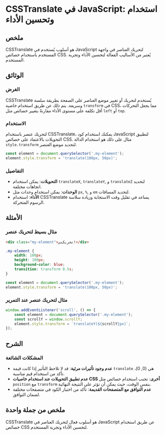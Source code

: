 <!--
Meta Description: # CSSTranslate في JavaScript: استخدام وتحسين الأداء ## ملخص CSSTranslate هو أسلوب يُستخدم في JavaScript لتحريك العناصر في واجهة المستخدم باستخدام خصائ...
Meta Keywords: استخدام, element, javascript, transform, csstranslate
-->

# CSSTranslate في JavaScript: استخدام وتحسين الأداء

## ملخص
CSSTranslate هو أسلوب يُستخدم في JavaScript لتحريك العناصر في واجهة المستخدم باستخدام خصائص CSS. يُعتبر من الأساليب الفعالة لتحسين الأداء وتجربة المستخدم.

## الوثائق
### الغرض
CSSTranslate يُستخدم لتحريك أو تغيير موضع العناصر على الصفحة بطريقة سلسة وسريعة. يتم ذلك عن طريق استخدام خاصية `transform` في CSS، مما يجعل التحركات أقل تكلفة على مستوى الأداء مقارنةً بتغيير خصائص مثل `left` أو `top`.

### الاستخدام
لتحريك عنصر باستخدام CSSTranslate، يمكنك استخدام كود JavaScript لتطبيق التحويلات بالاعتماد على خصائص CSS. مثال على ذلك هو استخدام الدالة `style.transform` لتحديد موضع العنصر.

```javascript
const element = document.querySelector('.my-element');
element.style.transform = 'translate(100px, 50px)';
```

### التفاصيل
- **التحويلات**: يمكن استخدام `translateX`, `translateY`, و `translateZ` لتحديد اتجاهات مختلفة.
- **الوحدات**: يمكن استخدام وحدات مثل `px`, `%`, و `em` لتحديد المسافات.
- **الأداء**: استخدام CSSTranslate يساعد في تقليل وقت الاستجابة وزيادة سلاسة الرسوم المتحركة.

## الأمثلة
### مثال بسيط لتحريك عنصر
```html
<div class="my-element">تحريكني!</div>
```
```css
.my-element {
    width: 100px;
    height: 100px;
    background-color: blue;
    transition: transform 0.5s;
}
```
```javascript
const element = document.querySelector('.my-element');
element.style.transform = 'translate(100px, 50px)';
```

### مثال لتحريك عنصر عند التمرير
```javascript
window.addEventListener('scroll', () => {
    const element = document.querySelector('.my-element');
    const scrollY = window.scrollY;
    element.style.transform = `translateY(${scrollY}px)`;
});
```

## الشرح
### المشكلات الشائعة
- **عدم وجود تأثيرات مرئية**: قد لا تلاحظ التأثير إذا كانت قيمة `translate` هي (0, 0)، تأكد من استخدام قيم مناسبة.
- **عدم تطبيق التحويلات عند استخدام خاصيات CSS أخرى**: تجنب استخدام خصائص مثل `position` مع `transform` بنفس الوقت، حيث يمكن أن تؤثر على النتيجة النهائية.
- **عدم التوافق مع المتصفحات القديمة**: تأكد من اختبار الكود في متصفحات مختلفة لضمان التوافق.

## ملخص من جملة واحدة
CSSTranslate هو أسلوب فعال لتحريك العناصر في JavaScript عن طريق استخدام خصائص CSS لتحسين الأداء وتجربة المستخدم.